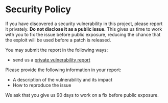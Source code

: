 # Security Policy

If you have discovered a security vulnerability in this project, please report it
privately. **Do not disclose it as a public issue.** This gives us time to work with you
to fix the issue before public exposure, reducing the chance that the exploit will be
used before a patch is released.

You may submit the report in the following ways:
- send us a [private vulnerability report](https://github.com/veqryn/slog-context/security/advisories/new)

Please provide the following information in your report:
- A description of the vulnerability and its impact
- How to reproduce the issue

We ask that you give us 90 days to work on a fix before public exposure.
